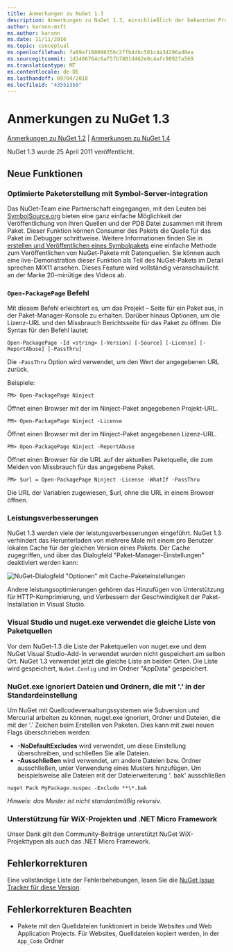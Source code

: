 ```yaml
---
title: Anmerkungen zu NuGet 1.3
description: Anmerkungen zu NuGet 1.3, einschließlich der bekannten Probleme, Fehlerkorrekturen, hinzugefügter Features und DCRs.
author: karann-msft
ms.author: karann
ms.date: 11/11/2016
ms.topic: conceptual
ms.openlocfilehash: fa89af100096356c2ffb4d6c501c4a34296ad0ea
ms.sourcegitcommit: 1d1406764c6af5fb7801d462e0c4afc9092fa569
ms.translationtype: MT
ms.contentlocale: de-DE
ms.lasthandoff: 09/04/2018
ms.locfileid: "43551350"
---
```

# <a name="nuget-13-release-notes"></a>Anmerkungen zu NuGet 1.3

[Anmerkungen zu NuGet 1.2](../release-notes/nuget-1.2.md) | [Anmerkungen zu NuGet 1.4](../release-notes/nuget-1.4.md)

NuGet 1.3 wurde 25 April 2011 veröffentlicht.

## <a name="new-features"></a>Neue Funktionen

### <a name="streamlined-package-creation-with-symbol-server-integration"></a>Optimierte Paketerstellung mit Symbol-Server-integration

Das NuGet-Team eine Partnerschaft eingegangen, mit den Leuten bei [SymbolSource.org](http://www.symbolsource.org/) bieten eine ganz einfache Möglichkeit der Veröffentlichung von Ihren Quellen und der PDB Datei zusammen mit Ihrem Paket. Dieser Funktion können Consumer des Pakets die Quelle für das Paket im Debugger schrittweise. Weitere Informationen finden Sie in [erstellen und Veröffentlichen eines Symbolpakets](../create-packages/symbol-packages.md) eine einfache Methode zum Veröffentlichen von NuGet-Pakete mit Datenquellen. Sie können auch eine live-Demonstration dieser Funktion als Teil des NuGet-Pakets im Detail sprechen MIX11 ansehen. Dieses Feature wird vollständig veranschaulicht. an der Marke 20-minütige des Videos ab.

### <a name="open-packagepage-command"></a>`Open-PackagePage` Befehl

Mit diesem Befehl erleichtert es, um das Projekt – Seite für ein Paket aus, in der Paket-Manager-Konsole zu erhalten. Darüber hinaus Optionen, um die Lizenz-URL und den Missbrauch Berichtsseite für das Paket zu öffnen.
Die Syntax für den Befehl lautet:

    Open-PackagePage -Id <string> [-Version] [-Source] [-License] [-ReportAbuse] [-PassThru]

Die `-PassThru` Option wird verwendet, um den Wert der angegebenen URL zurück.

Beispiele:

    PM> Open-PackagePage Ninject

Öffnet einen Browser mit der im Ninject-Paket angegebenen Projekt-URL.

    PM> Open-PackagePage Ninject -License

Öffnet einen Browser mit der im Ninject-Paket angegebenen Lizenz-URL.

    PM> Open-PackagePage Ninject -ReportAbuse

Öffnet einen Browser für die URL auf der aktuellen Paketquelle, die zum Melden von Missbrauch für das angegebene Paket.

    PM> $url = Open-PackagePage Ninject -License -WhatIf -PassThru

Die URL der Variablen zugewiesen, $url, ohne die URL in einem Browser öffnen.

### <a name="performance-improvements"></a>Leistungsverbesserungen

NuGet 1.3 werden viele der leistungsverbesserungen eingeführt. NuGet 1.3 verhindert das Herunterladen von mehrere Male mit einem pro Benutzer lokalen Cache für der gleichen Version eines Pakets. Der Cache zugegriffen, und über das Dialogfeld "Paket-Manager-Einstellungen" deaktiviert werden kann:

![NuGet-Dialogfeld "Optionen" mit Cache-Paketeinstellungen](./media/nuget-options.png)

Andere leistungsoptimierungen gehören das Hinzufügen von Unterstützung für HTTP-Komprimierung, und Verbessern der Geschwindigkeit der Paket-Installation in Visual Studio.

### <a name="visual-studio-and-nugetexe-uses-the-same-list-of-package-sources"></a>Visual Studio und nuget.exe verwendet die gleiche Liste von Paketquellen

Vor dem NuGet-1.3 die Liste der Paketquellen von nuget.exe und dem NuGet Visual Studio-Add-In verwendet wurden nicht gespeichert am selben Ort. NuGet 1.3 verwendet jetzt die gleiche Liste an beiden Orten. Die Liste wird gespeichert, `NuGet.Config` und im Ordner "AppData" gespeichert.

### <a name="nugetexe-ignores-files-and-folders-that-start-with--by-default"></a>NuGet.exe ignoriert Dateien und Ordnern, die mit '.' in der Standardeinstellung

Um NuGet mit Quellcodeverwaltungssystemen wie Subversion und Mercurial arbeiten zu können, nuget.exe ignoriert, Ordner und Dateien, die mit der '.' Zeichen beim Erstellen von Paketen. Dies kann mit zwei neuen Flags überschrieben werden:

* __-NoDefaultExcludes__ wird verwendet, um diese Einstellung überschreiben, und schließen Sie alle Dateien.
* __-Ausschließen__ wird verwendet, um andere Dateien bzw. Ordner ausschließen, unter Verwendung eines Musters hinzufügen. Um beispielsweise alle Dateien mit der Dateierweiterung '. bak' ausschließen

```
nuget Pack MyPackage.nuspec -Exclude **\*.bak
```  

_Hinweis: das Muster ist nicht standardmäßig rekursiv._

### <a name="support-for-wix-projects-and-the-net-micro-framework"></a>Unterstützung für WiX-Projekten und .NET Micro Framework

Unser Dank gilt den Community-Beiträge unterstützt NuGet WiX-Projekttypen als auch das .NET Micro Framework.

## <a name="bug-fixes"></a>Fehlerkorrekturen

Eine vollständige Liste der Fehlerbehebungen, lesen Sie die [NuGet Issue Tracker für diese Version](http://nuget.codeplex.com/workitem/list/advanced?keyword=&status=All&type=All&priority=All&release=NuGet%201.3&assignedTo=All&component=All&sortField=LastUpdatedDate&sortDirection=Descending&page=0).

## <a name="bug-fixes-worth-noting"></a>Fehlerkorrekturen Beachten

* Pakete mit den Quelldateien funktioniert in beide Websites und Web Application Projects.
Für Websites, Quelldateien kopiert werden, in der `App_Code` Ordner
